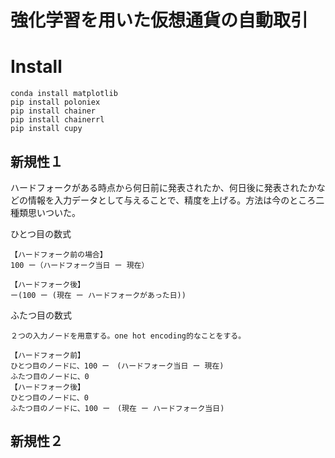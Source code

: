 # 強化学習を用いた仮想通貨の自動取引

# Install
```
conda install matplotlib
pip install poloniex
pip install chainer
pip install chainerrl
pip install cupy
```


## 新規性１

ハードフォークがある時点から何日前に発表されたか、何日後に発表されたかなどの情報を入力データとして与えることで、精度を上げる。方法は今のところ二種類思いついた。

ひとつ目の数式
```
【ハードフォーク前の場合】
100 ー（ハードフォーク当日 ー 現在）

【ハードフォーク後】
ー(100 ー (現在 ー ハードフォークがあった日))
```

ふたつ目の数式
```
２つの入力ノードを用意する。one hot encoding的なことをする。

【ハードフォーク前】
ひとつ目のノードに、100 ー　(ハードフォーク当日 ー 現在)
ふたつ目のノードに、0
【ハードフォーク後】
ひとつ目のノードに、0
ふたつ目のノードに、100 ー　(現在 ー ハードフォーク当日)

```

## 新規性２


